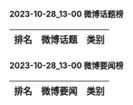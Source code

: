 #### 2023-10-28_13-00  微博话题榜

| 排名 | 微博话题 | 类别 |
| --- | --- | --- |
#### 2023-10-28_13-00  微博要闻榜

| 排名 | 微博要闻 | 类别 |
| --- | --- | --- |
